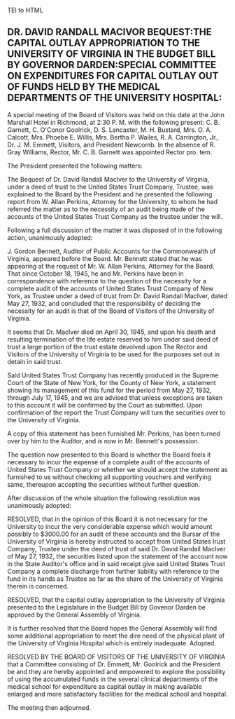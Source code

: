  TEI to HTML

DR. DAVID RANDALL MACIVOR BEQUEST:THE CAPITAL OUTLAY APPROPRIATION TO THE UNIVERSITY OF VIRGINIA IN THE BUDGET BILL BY GOVERNOR DARDEN:SPECIAL COMMITTEE ON EXPENDITURES FOR CAPITAL OUTLAY OUT OF FUNDS HELD BY THE MEDICAL DEPARTMENTS OF THE UNIVERSITY HOSPITAL:
--------------------------------------------------------------------------------------------------------------------------------------------------------------------------------------------------------------------------------------------------------------------

A special meeting of the Board of Visitors was held on this date at the John Marshall Hotel in Richmond, at 2:30 P. M. with the following present: C. B. Garnett, C. O'Conor Goolrick, D. S. Lancaster, M. H. Bustard, Mrs. O. A. Calcott, Mrs. Phoebe E. Willis, Mrs. Bertha P. Wailes, R. A. Carrington, Jr., Dr. J. M. Emmett, Visitors, and President Newcomb. In the absence of R. Gray Williams, Rector, Mr. C. B. Garnett was appointed Rector pro. tem.

The President presented the following matters:

The Bequest of Dr. David Randall MacIver to the University of Virginia, under a deed of trust to the United States Trust Company, Trustee, was explained to the Board by the President and he presented the following report from W. Allan Perkins, Attorney for the University, to whom he had referred the matter as to the necessity of an audit being made of the accounts of the United States Trust Company as the trustee under the will.

Following a full discussion of the matter it was disposed of in the following action, unanimously adopted:

J. Gordon Bennett, Auditor of Public Accounts for the Commonwealth of Virginia, appeared before the Board. Mr. Bennett stated that he was appearing at the request of Mr. W. Allan Perkins, Attorney for the Board. That since October 18, 1945, he and Mr. Perkins have been in correspondence with reference to the question of the necessity for a complete audit of the accounts of United States Trust Company of New York, as Trustee under a deed of trust from Dr. David Randall MacIver, dated May 27, 1932, and concluded that the responsibility of deciding the necessity for an audit is that of the Board of Visitors of the University of Virginia.

It seems that Dr. MacIver died on April 30, 1945, and upon his death and resulting termination of the life estate reserved to him under said deed of trust a large portion of the trust estate devolved upon The Rector and Visitors of the University of Virginia to be used for the purposes set out in detain in said trust.

Said United States Trust Company has recently produced in the Supreme Court of the State of New York, for the County of New York, a statement showing its management of this fund for the period from May 27, 1932, through July 17, 1945, and we are advised that unless exceptions are taken to this account it will be confirmed by the Court as submitted. Upon confirmation of the report the Trust Company will turn the securities over to the University of Virginia.

A copy of this statement has been furnished Mr. Perkins, has been turned over by him to the Auditor, and is now in Mr. Bennett's possession.

The question now presented to this Board is whether the Board feels it necessary to incur the expense of a complete audit of the accounts of United States Trust Company or whether we should accept the statement as furnished to us without checking all supporting vouchers and verifying same, thereupon accepting the securities without further question.

After discussion of the whole situation the following resolution was unanimously adopted:

RESOLVED, that in the opinion of this Board it is not necessary for the University to incur the very considerable expense which would amount possibly to $3000.00 for an audit of these accounts and the Bursar of the University of Virginia is hereby instructed to accept from United States Irust Company, Trustee under the deed of trust of said Dr. David Randall MacIver of May 27, 1932, the securities listed upon the statement of the account now in the State Auditor's office and in said receipt give said United States Trust Company a complete discharge from further liability with reference to the fund in its hands as Trustee so far as the share of the University of Virginia therein is concerned.

RESOLVED, that the capital outlay appropriation to the University of Virginia presented to the Legislature in the Budget Bill by Govenor Darden be approved by the General Assembly of Virginia.

It is further resolved that the Board hopes the General Assembly will find some additional appropriation to meet the dire need of the physical plant of the University of Virginia Hospital which is entirely inadequate. Adopted.

RESOLVED BY THE BOARD OF VISITORS OF THE UNIVERSITY OF VIRGINIA that a Committee consisting of Dr. Emmett, Mr. Goolrick and the President be and they are hereby appointed and empowered to explore the possibility of using the accumulated funds in the several clinical departments of the medical school for expenditure as capital outlay in making available enlarged and more satisfactory facilities for the medical school and hospital.

The meeting then adjourned.